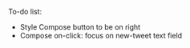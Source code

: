 To-do list:

* Style Compose button to be on right
* Compose on-click: focus on new-tweet text field
